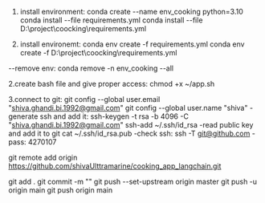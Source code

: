 1. install environment:
conda create --name env_cooking python=3.10
conda install --file requirements.yml
conda install --file D:\project\coocking\requirements.yml


1. install environemt:
conda env create -f requirements.yml
conda env create -f D:\project\coocking\requirements.yml

--remove env:
conda remove -n env_cooking --all


2.create bash file and give proper access:
 chmod +x ~/app.sh

3.connect to git:
 git config --global user.email "shiva.ghandi.bi.1992@gmail.com"
 git config --global user.name "shiva"
 -generate ssh and add it:
 ssh-keygen -t rsa -b 4096 -C "shiva.ghandi.bi.1992@gmail.com"
 ssh-add ~/.ssh/id_rsa
 -read public key and add it to git
 cat ~/.ssh/id_rsa.pub
 -check ssh:
 ssh -T git@github.com
-pass: 4270107

git remote add origin https://github.com/shivaUlttramarine/cooking_app_langchain.git

git add .
git commit -m ""
git push --set-upstream origin master
git push -u origin main
git push origin main

